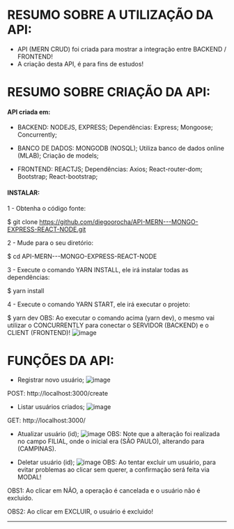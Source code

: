 # RESUMO SOBRE A UTILIZAÇÃO DA API:
- API (MERN CRUD) foi criada  para mostrar a integração entre BACKEND / FRONTEND!
- A criação desta API, é para fins de estudos!

# RESUMO SOBRE CRIAÇÃO DA API:
#### API criada em:
- BACKEND: NODEJS, EXPRESS;
Dependências:
Express;
Mongoose;
Concurrently;

- BANCO DE DADOS: MONGODB (NOSQL);
Utiliza banco de dados online (MLAB);
Criação de models;

- FRONTEND: REACTJS;
Dependências:
Axios;
React-router-dom;
Bootstrap;
React-bootstrap;

#### INSTALAR:

1 - Obtenha o código fonte:

$ git clone https://github.com/diegoorocha/API-MERN---MONGO-EXPRESS-REACT-NODE.git

2 - Mude para o seu diretório:

$ cd API-MERN---MONGO-EXPRESS-REACT-NODE

3 - Execute o comando YARN INSTALL, ele irá instalar todas as dependências:

$ yarn install

4 - Execute o comando YARN START, ele irá executar o projeto:

$ yarn dev 
OBS: Ao executar o comando acima (yarn dev), o mesmo vai utilizar o CONCURRENTLY para conectar o SERVIDOR (BACKEND) e o CLIENT (FRONTEND)!
![image](https://user-images.githubusercontent.com/46031435/53960026-e7025180-40c3-11e9-91a5-a04aeabd5cf0.png)



# FUNÇÕES DA API:
- Registrar novo usuário;
![image](https://user-images.githubusercontent.com/46031435/53960684-ac99b400-40c5-11e9-9d7c-77fabc833038.png)

POST: http://localhost:3000/create

- Listar usuários criados;
![image](https://user-images.githubusercontent.com/46031435/53960982-55e0aa00-40c6-11e9-9e8d-ee3fac7d6a39.png)

GET: http://localhost:3000/

- Atualizar usuário (id);
![image](https://user-images.githubusercontent.com/46031435/53961128-a6580780-40c6-11e9-9c52-a20d2e0d4dd1.png)
OBS: Note que a alteração foi realizada no campo FILIAL, onde o inicial era (SÃO PAULO), alterando para (CAMPINAS).

- Deletar usuário (id);
![image](https://user-images.githubusercontent.com/46031435/53961680-f4b9d600-40c7-11e9-9c59-63db1ceb4e14.png)
OBS: Ao tentar excluir um usuário, para evitar problemas ao clicar sem querer, a confirmação será feita via MODAL!

OBS1: Ao clicar em NÃO, a operação é cancelada e o usuário não é excluido.

OBS2: Ao clicar em EXCLUIR, o usuário é excluido!

------------

